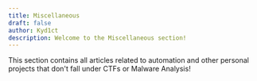 ```yaml
---
title: Miscellaneous
draft: false
author: Kyd1ct
description: Welcome to the Miscellaneous section!
---
```


This section contains all articles related to automation and other personal projects that don't fall under CTFs or Malware Analysis!
